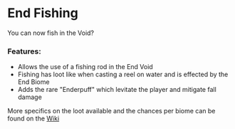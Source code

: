 # End Fishing <!--$headerTitle--><!--$pmc:delete-->

You can now fish in the Void?<!--$pmc:headerSize-->

### Features:
- Allows the use of a fishing rod in the End Void
- Fishing has loot like when casting a reel on water and is effected by the End Biome
- Adds the rare "Enderpuff" which levitate the player and mitigate fall damage

More specifics on the loot available and the chances per biome can be found on the [Wiki](https://wiki.gm4.co/End_Fishing)
